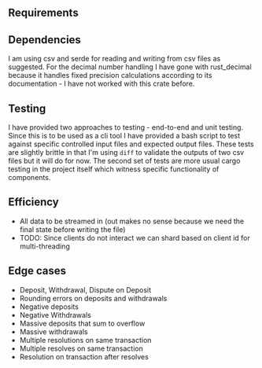 ## Requirements



## Dependencies
I am using csv and serde for reading and writing from csv files as suggested. For the decimal number handling 
I have gone with rust_decimal because it handles fixed precision calculations according to its documentation - 
I have not worked with this crate before.

## Testing
I have provided two approaches to testing - end-to-end and unit testing. Since this is to be used as a cli tool 
I have provided a bash script to test against specific controlled input files and expected output files. These tests are 
slightly brittle in that I'm using `diff` to validate the outputs of two csv files but it will do for now. The second 
set of tests are more usual cargo testing in the project itself which witness specific functionality of components.

## Efficiency
* All data to be streamed in (out makes no sense because we need the final state before writing the file)
* TODO: Since clients do not interact we can shard based on client id for multi-threading

## Edge cases
* Deposit, Withdrawal, Dispute on Deposit
* Rounding errors on deposits and withdrawals
* Negative deposits
* Negative Withdrawals
* Massive deposits that sum to overflow
* Massive withdrawals
* Multiple resolutions on same transaction
* Multiple resolves on same transaction
* Resolution on transaction after resolves